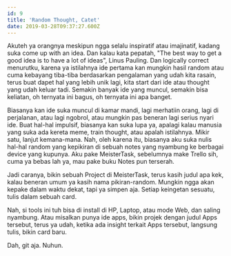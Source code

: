 ```yaml
---
id: 9
title: 'Random Thought, Catet'
date: 2019-03-28T09:37:27.600Z
---
```

Akuteh ya orangnya meskipun ngga selalu inspiratif atau imajinatif, kadang suka come up with an idea. Dan kalau kata pepatah, "The best way to get a good idea is to have a lot of ideas", Linus Pauling. Dan logically correct menurutku, karena ya istilahnya ide pertama kan mungkin hasil random atau cuma kebayang tiba-tiba berdasarkan pengalaman yang udah kita rasain, terus buat dapet hal yang lebih unik lagi, kita start dari ide atau thought yang udah keluar tadi. Semakin banyak ide yang muncul, semakin bisa keliatan, oh ternyata ini bagus, oh ternyata ini apa banget.



Biasanya kan ide suka muncul di kamar mandi, lagi merhatiin orang, lagi di perjalanan, atau lagi ngobrol, atau mungkin pas beneran lagi serius nyari ide. Buat hal-hal impulsif, biasanya kan suka lupa ya, apalagi kalau manusia yang suka ada kereta meme, train thought, atau apalah istilahnya. Mikir satu, lanjut kemana-mana. Nah, oleh karena itu, biasanya aku suka nulis hal-hal random yang kepikiran di sebuah notes yang nyambung ke berbagai device yang kupunya. Aku pake MeisterTask, sebelumnya make Trello sih, cuma ya bebas lah ya, mau pake buku Notes pun terserah.



Jadi caranya, bikin sebuah Project di MeisterTask, terus kasih judul apa kek, kalau beneran umum ya kasih nama pikiran-random. Mungkin ngga akan kepake dalam waktu dekat, tapi ya simpen aja. Setiap keingetan sesuatu, tulis dalam sebuah card. 



Nah, si tools ini tuh bisa di install di HP, Laptop, atau mode Web, dan saling nyambung. Atau misalkan punya ide apps, bikin projek dengan judul Apps tersebut, terus ya udah, ketika ada insight terkait Apps tersebut, langsung tulis, bikin card baru.



Dah, git aja. Nuhun.

